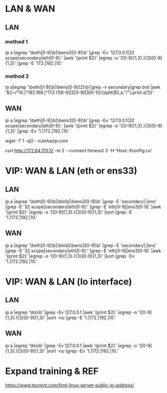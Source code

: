 # LAN & WAN
## LAN
### method 1
ip a |egrep '\beth[0-9]\b|\bens3[0-9]\b' |grep -Ev '127.0.0.1|32 scope|secondary|eth[0-9]:' |awk '{print $2}' |egrep -o '([0-9]{1,3}\.){3}[0-9]{1,3}' |grep -E '172\.|192\.|10\.'
### method 2
ip a|egrep '\beth[0-9]\b|\bens[0-9]{2}\b'|grep -v secondary|grep brd |awk '$2~/^10.|^192.168.|^172.(1[6-9]|2[0-9]|3[0-1])/{split($2,a,"/");print a[1]}'
## WAN
ip a |egrep '\beth[0-9]\b|\bens3[0-9]\b' |grep -Ev '127.0.0.1|32 scope|secondary|eth[0-9]:' |awk '{print $2}' |egrep -o '([0-9]{1,3}\.){3}[0-9]{1,3}' |grep -Ev '1\.|172\.|192\.|10\.'

wget -T 1 -qO - icanhazip.com

curl http://172.64.170.12 -m 2 --connect-timeout 3 -H 'Host: ifconfig.co'

# VIP: WAN & LAN (eth or ens33)
## LAN
ip a |egrep '\beth[0-9]\b|\blo\b|\bens3[0-9]\b' |grep -E 'secondary|:|ens' |grep -E '32 scope|secondary|eth[0-9]:' |grep -E 'eth[0-9]|ens3[0-9]' |awk '{print $2}' |egrep -o '([0-9]{1,3}\.){3}[0-9]{1,3}' |sort |grep -E '1\.|172\.|192\.|10\.'
## WAN
ip a |egrep '\beth[0-9]\b|\blo\b|\bens3[0-9]\b' |grep -E 'secondary|:|ens' |grep -E '32 scope|secondary|eth[0-9]:' |grep -E 'eth[0-9]|ens3[0-9]' |awk '{print $2}' |egrep -o '([0-9]{1,3}\.){3}[0-9]{1,3}' |sort |grep -Ev '1\.|172\.|192\.|10\.'

# VIP: WAN & LAN (lo interface)
## LAN
ip a |egrep '\blo\b' |grep -Ev 127.0.0.1 |awk '{print $2}' |egrep -o '([0-9]{1,3}\.){3}[0-9]{1,3}' |sort -nu |grep -E '1\.|172\.|192\.|10\.'
## WAN
ip a |egrep '\blo\b' |grep -Ev 127.0.0.1 |awk '{print $2}' |egrep -o '([0-9]{1,3}\.){3}[0-9]{1,3}' |sort -nu |grep -Ev '1\.|172\.|192\.|10\.'

# Expand training & REF

https://www.tecmint.com/find-linux-server-public-ip-address/

